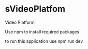 # sVideoPlatfom

Video Platform

Use npm to install required packages

to run this application use npm run dev
